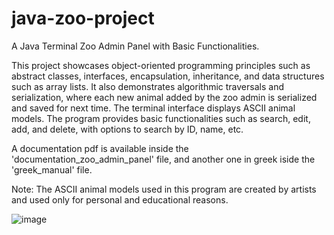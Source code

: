 # java-zoo-project

A Java Terminal Zoo Admin Panel with Basic Functionalities.

This project showcases object-oriented programming principles such as abstract classes, interfaces, encapsulation, inheritance, and data structures such as array lists. It also demonstrates algorithmic traversals and serialization, where each new animal added by the zoo admin is serialized and saved for next time. The terminal interface displays ASCII animal models. The program provides basic functionalities such as search, edit, add, and delete, with options to search by ID, name, etc.

A documentation pdf is available inside the 'documentation_zoo_admin_panel' file, and another one in greek iside the 'greek_manual' file.

Note: The ASCII animal models used in this program are created by artists and used only for personal and educational reasons.

![image](https://user-images.githubusercontent.com/98465741/230942076-40c810aa-caf7-4183-bf68-50f02db2d86c.png)

